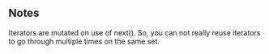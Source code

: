 


## Notes
Iterators are mutated on use of next(). So, you can not really reuse iterators to go through multiple times on the same set.